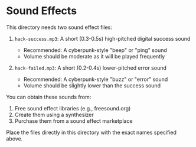 # Sound Effects

This directory needs two sound effect files:

1. `hack-success.mp3`: A short (0.3-0.5s) high-pitched digital success sound
   - Recommended: A cyberpunk-style "beep" or "ping" sound
   - Volume should be moderate as it will be played frequently

2. `hack-failed.mp3`: A short (0.2-0.4s) lower-pitched error sound
   - Recommended: A cyberpunk-style "buzz" or "error" sound
   - Volume should be slightly lower than the success sound

You can obtain these sounds from:
1. Free sound effect libraries (e.g., freesound.org)
2. Create them using a synthesizer
3. Purchase them from a sound effect marketplace

Place the files directly in this directory with the exact names specified above. 